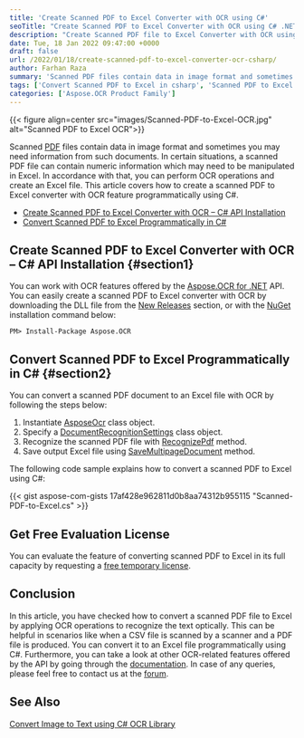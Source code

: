 ```yaml
---
title: 'Create Scanned PDF to Excel Converter with OCR using C#'
seoTitle: "Create Scanned PDF to Excel Converter with OCR using C# .NET"
description: "Create Scanned PDF file to Excel Converter with OCR using C# programmatically in .NET. Convert Scanned PDF to searchable XLS or XLSX file in .NET."
date: Tue, 18 Jan 2022 09:47:00 +0000
draft: false
url: /2022/01/18/create-scanned-pdf-to-excel-converter-ocr-csharp/
author: Farhan Raza
summary: 'Scanned PDF files contain data in image format and sometimes you may need information from such documents. In certain situations, a scanned PDF file can contain numeric information which may need to be manipulated in Excel. In accordance with that, you can perform OCR operations and create an Excel file. This article covers how to **create a scanned PDF to Excel converter with OCR feature programmatically using C#.**'
tags: ['Convert Scanned PDF to Excel in csharp', 'Scanned PDF to Excel', 'Scanned PDF to Excel Converter', 'Scanned PDF to Excel OCR', 'Scanned PDF to Excel in C#']
categories: ['Aspose.OCR Product Family']
---
```




{{< figure align=center src="images/Scanned-PDF-to-Excel-OCR.jpg" alt="Scanned PDF to Excel OCR">}}


Scanned [PDF][1] files contain data in image format and sometimes you may need information from such documents. In certain situations, a scanned PDF file can contain numeric information which may need to be manipulated in Excel. In accordance with that, you can perform OCR operations and create an Excel file. This article covers how to create a scanned PDF to Excel converter with OCR feature programmatically using C#.

*   [Create Scanned PDF to Excel Converter with OCR – C# API Installation][2]
*   [Convert Scanned PDF to Excel Programmatically in C#][3]

## Create Scanned PDF to Excel Converter with OCR – C# API Installation {#section1}

You can work with OCR features offered by the [Aspose.OCR for .NET][4] API. You can easily create a scanned PDF to Excel converter with OCR by downloading the DLL file from the [New Releases][5] section, or with the [NuGet][6] installation command below:

```
PM> Install-Package Aspose.OCR
```

## Convert Scanned PDF to Excel Programmatically in C# {#section2}

You can convert a scanned PDF document to an Excel file with OCR by following the steps below:

1.  Instantiate [AsposeOcr][7] class object.
2.  Specify a [DocumentRecognitionSettings][8] class object.
3.  Recognize the scanned PDF file with [RecognizePdf][9] method.
4.  Save output Excel file using [SaveMultipageDocument][10] method.

The following code sample explains how to convert a scanned PDF to Excel using C#:

{{< gist aspose-com-gists 17af428e962811d0b8aa74312b955115 "Scanned-PDF-to-Excel.cs" >}}

## Get Free Evaluation License

You can evaluate the feature of converting scanned PDF to Excel in its full capacity by requesting a [free temporary license][11].

## Conclusion

In this article, you have checked how to convert a scanned PDF file to Excel by applying OCR operations to recognize the text optically. This can be helpful in scenarios like when a CSV file is scanned by a scanner and a PDF file is produced. You can convert it to an Excel file programmatically using C#. Furthermore, you can take a look at other OCR-related features offered by the API by going through the [documentation][12]. In case of any queries, please feel free to contact us at the [forum][13].

## See Also

[Convert Image to Text using C# OCR Library][14]




[1]: https://docs.fileformat.com/pdf/
[2]: #section1
[3]: #section2
[4]: https://products.aspose.com/ocr/net
[5]: https://downloads.aspose.com/ocr/net
[6]: https://www.nuget.org/packages/Aspose.OCR
[7]: https://apireference.aspose.com/ocr/net/aspose.ocr/asposeocr
[8]: https://apireference.aspose.com/ocr/net/aspose.ocr/documentrecognitionsettings
[9]: https://apireference.aspose.com/ocr/net/aspose.ocr/asposeocr/methods/recognizepdf
[10]: https://apireference.aspose.com/ocr/net/aspose.ocr/asposeocr/methods/savemultipagedocument
[11]: https://purchase.aspose.com/temporary-license
[12]: https://docs.aspose.com/ocr/net/
[13]: https://forum.aspose.com/c/ocr/16
[14]: https://blog.aspose.com/2020/05/28/perform-ocr-on-images-and-scanned-documents-using-csharp-vb.net/




